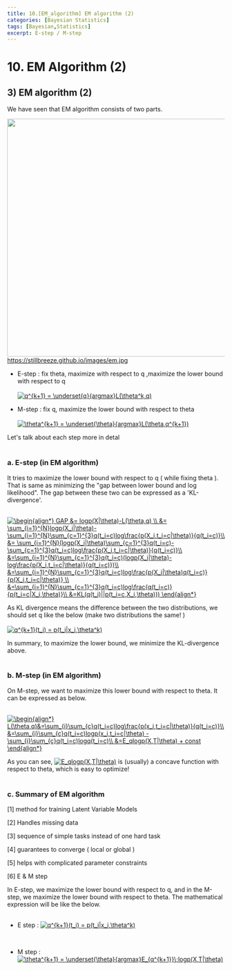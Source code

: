 ```yaml
---
title: 10.[EM_algorithm] EM algorithm (2)
categories: [Bayesian Statistics]
tags: [Bayesian,Statistics]
excerpt: E-step / M-step
---
```


# 10. EM Algorithm (2)
## 3) EM algorithm (2)
We have seen that EM algorithm consists of two parts.
</br>

<img src="https://stillbreeze.github.io/images/em.jpg" width="550" /> </br>
https://stillbreeze.github.io/images/em.jpg
</br>

- E-step : fix theta, maximize with respect to q ,maximize the lower bound with respect to q </br> </br>
<a href="https://www.codecogs.com/eqnedit.php?latex=q^{k&plus;1}&space;=&space;\underset{q}{argmax}L(\theta^k,q)" target="_blank"><img src="https://latex.codecogs.com/gif.latex?q^{k&plus;1}&space;=&space;\underset{q}{argmax}L(\theta^k,q)" title="q^{k+1} = \underset{q}{argmax}L(\theta^k,q)" /></a>

- M-step : fix q, maximize the lower bound with respect to theta </br> </br>
<a href="https://www.codecogs.com/eqnedit.php?latex=\theta^{k&plus;1}&space;=&space;\underset{\theta}{argmax}L(\theta,q^{k&plus;1})" target="_blank"><img src="https://latex.codecogs.com/gif.latex?\theta^{k&plus;1}&space;=&space;\underset{\theta}{argmax}L(\theta,q^{k&plus;1})" title="\theta^{k+1} = \underset{\theta}{argmax}L(\theta,q^{k+1})" /></a>

Let's talk about each step more in detal
</br>
</br>

### a. E-step (in EM algorithm)
It tries to maximize the lower bound with respect to q ( while fixing theta ). That is same as minimizing the "gap between lower bound and log likelihood". The gap between these two can be expressed as a 'KL-divergence'.
</br>
</br>

<a href="https://www.codecogs.com/eqnedit.php?latex=\begin{align*}&space;GAP&space;&=&space;logp(X|\theta)-L(\theta,q)&space;\\&space;&=&space;\sum_{i=1}^{N}logp(X_i|\theta)-\sum_{i=1}^{N}\sum_{c=1}^{3}q(t_i=c)log\frac{p(X_i,t_i=c|\theta)}{q(t_i=c)}\\&space;&=&space;\sum_{i=1}^{N}(logp(X_i|\theta)\sum_{c=1}^{3}q(t_i=c)-\sum_{c=1}^{3}q(t_i=c)log\frac{p(X_i,t_i=c|\theta)}{q(t_i=c)}\\&space;&=\sum_{i=1}^{N}\sum_{c=1}^{3}q(t_i=c)(logp(X_i|\theta)-log\frac{p(X_i,t_i=c|\theta)}{q(t_i=c)})\\&space;&=\sum_{i=1}^{N}\sum_{c=1}^{3}q(t_i=c)log\frac{p(X_i|\theta)q(t_i=c)}{p(X_i,t_i=c|\theta)}&space;\\&space;&=\sum_{i=1}^{N}\sum_{c=1}^{3}q(t_i=c)log\frac{q(t_i=c)}{p(t_i=c|X_i,\theta)}\\&space;&=KL(q(t_i)||p(t_i=c,X_i,\theta)))&space;\end{align*}" target="_blank"><img src="https://latex.codecogs.com/gif.latex?\begin{align*}&space;GAP&space;&=&space;logp(X|\theta)-L(\theta,q)&space;\\&space;&=&space;\sum_{i=1}^{N}logp(X_i|\theta)-\sum_{i=1}^{N}\sum_{c=1}^{3}q(t_i=c)log\frac{p(X_i,t_i=c|\theta)}{q(t_i=c)}\\&space;&=&space;\sum_{i=1}^{N}(logp(X_i|\theta)\sum_{c=1}^{3}q(t_i=c)-\sum_{c=1}^{3}q(t_i=c)log\frac{p(X_i,t_i=c|\theta)}{q(t_i=c)}\\&space;&=\sum_{i=1}^{N}\sum_{c=1}^{3}q(t_i=c)(logp(X_i|\theta)-log\frac{p(X_i,t_i=c|\theta)}{q(t_i=c)})\\&space;&=\sum_{i=1}^{N}\sum_{c=1}^{3}q(t_i=c)log\frac{p(X_i|\theta)q(t_i=c)}{p(X_i,t_i=c|\theta)}&space;\\&space;&=\sum_{i=1}^{N}\sum_{c=1}^{3}q(t_i=c)log\frac{q(t_i=c)}{p(t_i=c|X_i,\theta)}\\&space;&=KL(q(t_i)||p(t_i=c,X_i,\theta)))&space;\end{align*}" title="\begin{align*} GAP &= logp(X|\theta)-L(\theta,q) \\ &= \sum_{i=1}^{N}logp(X_i|\theta)-\sum_{i=1}^{N}\sum_{c=1}^{3}q(t_i=c)log\frac{p(X_i,t_i=c|\theta)}{q(t_i=c)}\\ &= \sum_{i=1}^{N}(logp(X_i|\theta)\sum_{c=1}^{3}q(t_i=c)-\sum_{c=1}^{3}q(t_i=c)log\frac{p(X_i,t_i=c|\theta)}{q(t_i=c)}\\ &=\sum_{i=1}^{N}\sum_{c=1}^{3}q(t_i=c)(logp(X_i|\theta)-log\frac{p(X_i,t_i=c|\theta)}{q(t_i=c)})\\ &=\sum_{i=1}^{N}\sum_{c=1}^{3}q(t_i=c)log\frac{p(X_i|\theta)q(t_i=c)}{p(X_i,t_i=c|\theta)} \\ &=\sum_{i=1}^{N}\sum_{c=1}^{3}q(t_i=c)log\frac{q(t_i=c)}{p(t_i=c|X_i,\theta)}\\ &=KL(q(t_i)||p(t_i=c,X_i,\theta))) \end{align*}" /></a>
</br>

As KL divergence means the difference between the two distributions, we should set q like the below (make two distributions the same! )
</br>
</br>
<a href="https://www.codecogs.com/eqnedit.php?latex=q^{k&plus;1}(t_i)&space;=&space;p(t_i|x_i,\theta^k)" target="_blank"><img src="https://latex.codecogs.com/gif.latex?q^{k&plus;1}(t_i)&space;=&space;p(t_i|x_i,\theta^k)" title="q^{k+1}(t_i) = p(t_i|x_i,\theta^k)" /></a>
</br>

In summary, to maximize the lower bound, we minimize the KL-divergence above.
</br>
</br>

### b. M-step (in EM algorithm)
On M-step, we want to maximize this lower bound with respect to theta. It can be expressed as below.
</br>
</br>

<a href="https://www.codecogs.com/eqnedit.php?latex=\begin{align*}&space;L(\theta,q)&=\sum_{i}\sum_{c}q(t_i=c)log\frac{p(x_i,t_i=c|\theta)}{q(t_i=c)}\\&space;&=\sum_{i}\sum_{c}q(t_i=c)logp(x_i,t_i=c|\theta)&space;-&space;\sum_{i}\sum_{c}q(t_i=c)logq(t_i=c)\\&space;&=E_qlogp(X,T|\theta)&space;&plus;&space;const&space;\end{align*}" target="_blank"><img src="https://latex.codecogs.com/gif.latex?\begin{align*}&space;L(\theta,q)&=\sum_{i}\sum_{c}q(t_i=c)log\frac{p(x_i,t_i=c|\theta)}{q(t_i=c)}\\&space;&=\sum_{i}\sum_{c}q(t_i=c)logp(x_i,t_i=c|\theta)&space;-&space;\sum_{i}\sum_{c}q(t_i=c)logq(t_i=c)\\&space;&=E_qlogp(X,T|\theta)&space;&plus;&space;const&space;\end{align*}" title="\begin{align*} L(\theta,q)&=\sum_{i}\sum_{c}q(t_i=c)log\frac{p(x_i,t_i=c|\theta)}{q(t_i=c)}\\ &=\sum_{i}\sum_{c}q(t_i=c)logp(x_i,t_i=c|\theta) - \sum_{i}\sum_{c}q(t_i=c)logq(t_i=c)\\ &=E_qlogp(X,T|\theta) + const \end{align*}" /></a>
</br> 

As you can see, <a href="https://www.codecogs.com/eqnedit.php?latex=E_qlogp(X,T|\theta)" target="_blank"><img src="https://latex.codecogs.com/gif.latex?E_qlogp(X,T|\theta)" title="E_qlogp(X,T|\theta)" /></a> is (usually) a concave function with respect to theta, which is easy to optimize!
</br>
</br>

### c. Summary of EM algorithm 
[1] method for training Latent Variable Models 
</br>

[2] Handles missing data 
</br>

[3] sequence of simple tasks instead of one hard task 
</br>

[4] guarantees to converge ( local or global ) 
</br>

[5] helps with complicated parameter constraints
</br>

[6] E & M step 
</br>

In E-step, we maximize the lower bound with respect to q, and in the M-step, we maximize the lower bound with respect to theta. The mathematical expression will be like the below.
</br>
</br>
- E step : <a href="https://www.codecogs.com/eqnedit.php?latex=q^{k&plus;1}(t_i)&space;=&space;p(t_i|x_i,\theta^k)" target="_blank"><img src="https://latex.codecogs.com/gif.latex?q^{k&plus;1}(t_i)&space;=&space;p(t_i|x_i,\theta^k)" title="q^{k+1}(t_i) = p(t_i|x_i,\theta^k)" /></a>
</br>

- M step : <a href="https://www.codecogs.com/eqnedit.php?latex=\theta^{k&plus;1}&space;=&space;\underset{\theta}{argmax}E_{q^{k&plus;1}}\;logp(X,T|\theta)" target="_blank"><img src="https://latex.codecogs.com/gif.latex?\theta^{k&plus;1}&space;=&space;\underset{\theta}{argmax}E_{q^{k&plus;1}}\;logp(X,T|\theta)" title="\theta^{k+1} = \underset{\theta}{argmax}E_{q^{k+1}}\;logp(X,T|\theta)" /></a>
